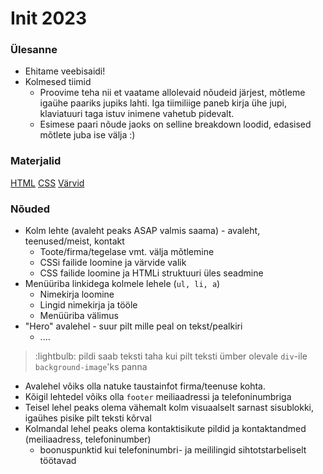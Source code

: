 # Init 2023

### Ülesanne
- Ehitame veebisaidi!
- Kolmesed tiimid
	- Proovime teha nii et vaatame allolevaid nõudeid järjest, mõtleme igaühe paariks jupiks lahti. Iga tiimiliige paneb kirja ühe jupi, klaviatuuri taga istuv inimene vahetub pidevalt.
  - Esimese paari nõude jaoks on selline breakdown loodid, edasised mõtlete juba ise välja :)

### Materjalid
[HTML](http://cheatsheets.shecodes.io/html)
[CSS](http://cheatsheets.shecodes.io/css)
[Värvid](https://coolors.co)

### Nõuded
- Kolm lehte (avaleht peaks ASAP valmis saama) - avaleht, teenused/meist, kontakt
	- Toote/firma/tegelase vmt. välja mõtlemine
	- CSSi failide loomine ja värvide valik
	- CSS failide loomine ja HTMLi struktuuri üles seadmine
- Menüüriba linkidega kolmele lehele (`ul, li, a`)
	- Nimekirja loomine
	- Lingid nimekirja ja tööle
	- Menüüriba välimus
- "Hero" avalehel - suur pilt mille peal on tekst/pealkiri
	- ....
> :lightbulb: pildi saab teksti taha kui pilt teksti ümber olevale `div`-ile `background-image`'ks panna
- Avalehel võiks olla natuke taustainfot firma/teenuse kohta.
- Kõigil lehtedel võiks olla `footer` meiliaadressi ja telefoninumbriga
- Teisel lehel peaks olema vähemalt kolm visuaalselt sarnast sisublokki, igaühes pisike pilt teksti kõrval
- Kolmandal lehel peaks olema kontaktisikute pildid ja kontaktandmed (meiliaadress, telefoninumber)
  - boonuspunktid kui telefoninumbri- ja meililingid sihtotstarbeliselt töötavad
